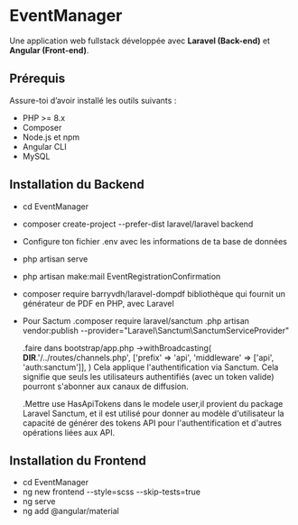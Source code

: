 # EventManager
Une application web fullstack développée avec **Laravel (Back-end)** et **Angular (Front-end)**.

## Prérequis

Assure-toi d’avoir installé les outils suivants :

- PHP >= 8.x
- Composer
- Node.js et npm
- Angular CLI
- MySQL

##  Installation du Backend
- cd EventManager
- composer create-project --prefer-dist laravel/laravel backend
- Configure ton fichier .env avec les informations de ta base de données 
- php artisan serve
- php artisan make:mail EventRegistrationConfirmation
- composer require barryvdh/laravel-dompdf    bibliothèque  qui fournit un générateur de PDF en PHP, avec Laravel  
- Pour Sactum
     .composer require laravel/sanctum
     .php artisan vendor:publish --provider="Laravel\Sanctum\SanctumServiceProvider"

     .faire dans bootstrap/app.php
          ->withBroadcasting(
             __DIR__.'/../routes/channels.php',
            ['prefix' => 'api', 'middleware' => ['api', 'auth:sanctum']], )
     Cela applique l'authentification via Sanctum. Cela signifie que seuls les utilisateurs authentifiés (avec un token valide) pourront s'abonner aux canaux de diffusion.

     .Mettre use HasApiTokens dans le modele user,il provient du package Laravel Sanctum, et il est utilisé pour donner au modèle d'utilisateur la capacité de générer des tokens API pour l'authentification et d'autres opérations liées aux API.

##  Installation du Frontend
- cd EventManager
- ng new frontend --style=scss --skip-tests=true
- ng serve
- ng add @angular/material


